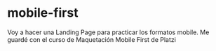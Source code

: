 # mobile-first
Voy a hacer una Landing Page para practicar los formatos mobile. Me guardé con el curso de Maquetación Mobile First de Platzi
